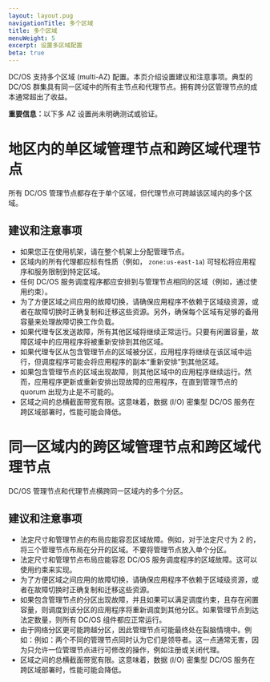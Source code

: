 ```yaml
---
layout: layout.pug
navigationTitle: 多个区域
title: 多个区域
menuWeight: 5
excerpt: 设置多区域配置
beta: true
---
```


DC/OS 支持多个区域 (multi-AZ) 配置。本页介绍设置建议和注意事项。典型的 DC/OS 群集具有同一区域中的所有主节点和代理节点。拥有跨分区管理节点的成本通常超出了收益。

<p class="message--important"><strong>重要信息：</strong>以下多 AZ 设置尚未明确测试或验证。</p>

# 地区内的单区域管理节点和跨区域代理节点
所有 DC/OS 管理节点都存在于单个区域，但代理节点可跨越该区域内的多个区域。

## 建议和注意事项

- 如果您正在使用机架，请在整个机架上分配管理节点。
- 区域内的所有代理都应标有性质（例如， `zone:us-east-1a`) 可轻松将应用程序和服务限制到特定区域。
- 任何 DC/OS 服务调度程序都应安排到与管理节点相同的区域（例如，通过使用约束）。
- 为了方便区域之间应用的故障切换，请确保应用程序不依赖于区域级资源，或者在故障切换时正确复制和迁移这些资源。另外，确保每个区域有足够的备用容量来处理故障切换工作负载。
- 如果代理专区发送故障，所有其他区域将继续正常运行。只要有闲置容量，故障区域中的应用程序将被重新安排到其他区域。
- 如果代理专区从包含管理节点的区域被分区，应用程序将继续在该区域中运行，但调度程序可能会将应用程序的副本“重新安排”到其他区域。
- 如果包含管理节点的区域出现故障，则其他区域中的应用程序继续运行。然而，应用程序更新或重新安排出现故障的应用程序，在直到管理节点的 quorum 出现为止是不可能的。
- 区域之间的总横截面带宽有限。这意味着，数据 (I/O) 密集型 DC/OS 服务在跨区域部署时，性能可能会降低。

# 同一区域内的跨区域管理节点和跨区域代理节点
DC/OS 管理节点和代理节点横跨同一区域内的多个分区。

## 建议和注意事项

- 法定尺寸和管理节点的布局应能容忍区域故障。例如，对于法定尺寸为 2 的，将三个管理节点布局在分开的区域。不要将管理节点放入单个分区。
- 法定尺寸和管理节点布局应能容忍 DC/OS 服务调度程序的区域故障。这可以使用约束来实现。
- 为了方便区域之间应用的故障切换，请确保应用程序不依赖于区域级资源，或者在故障切换时正确复制和迁移这些资源。
- 如果包含管理节点的分区出现故障，并且如果可以满足调度约束，且存在闲置容量，则调度到该分区的应用程序将重新调度到其他分区。如果管理节点到达法定数量，则所有 DC/OS 组件都应正常运行。
- 由于网络分区更可能跨越分区，因此管理节点可能最终处在裂脑情境中。例如：例如：两个不同的管理节点同时认为它们是领导者。这一点通常无害，因为只允许一位管理节点进行可修改的操作，例如注册或关闭代理。
- 区域之间的总横截面带宽有限。这意味着，数据 (I/O) 密集型 DC/OS 服务在跨区域部署时，性能可能会降低。
